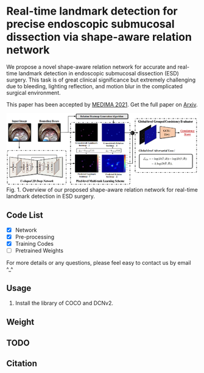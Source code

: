 # Real-time landmark detection for precise endoscopic submucosal dissection via shape-aware relation network

We propose a novel shape-aware relation network for accurate and real-time landmark detection in endoscopic submucosal dissection (ESD) surgery. 
This task is of great clinical significance but extremely challenging due to bleeding, lighting reflection, and motion blur in the complicated surgical environment.

This paper has been accepted by [MEDIMA 2021]().
Get the full paper on [Arxiv]().

![bat](./framework.jpg)
Fig. 1. Overview of our proposed shape-aware relation network for real-time landmark detection in ESD surgery.

## Code List

- [x] Network
- [x] Pre-processing
- [x] Training Codes
- [ ] Pretrained Weights

For more details or any questions, please feel easy to contact us by email ^\_^

## Usage
1. Install the library of COCO and DCNv2.
## Weight

## TODO

## Citation
